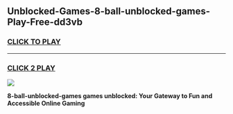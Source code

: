 
## Unblocked-Games-8-ball-unblocked-games-Play-Free-dd3vb
<h3>
<a href="https://premium76.site?title=8-ball-unblocked-games&ref=20A">CLICK TO PLAY</a></h3>
<hr>

<h3>
<a href="https://premium76.site?title=8-ball-unblocked-games&ref=20A">CLICK 2 PLAY</a>
  
</h3>

<a href="https://premium76.site?title=8-ball-unblocked-games&ref=20A"><img src="https://clearcache.store/games.png"></a>


**8-ball-unblocked-games games unblocked: Your Gateway to Fun and Accessible Online Gaming**
